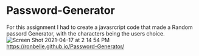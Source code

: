 # Password-Generator

For this assignment I had to create a javasrcript code that made a Random passord Generator, with the characters being the users choice.
![Screen Shot 2021-04-17 at 2 14 54 PM](https://user-images.githubusercontent.com/79070269/115122694-4e6b7a80-9f87-11eb-8a26-0a558eab7d8b.png)
https://ronbelle.github.io/Password-Generator/
